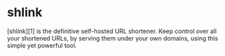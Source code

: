shlink
======

[shlink][1] is the definitive self-hosted URL shortener.
Keep control over all your shortened URLs, by serving them under your own
domains, using this simple yet powerful tool.
